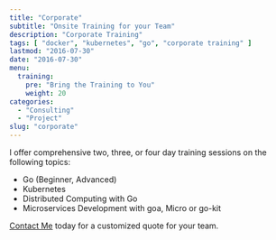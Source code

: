 ```yaml
---
title: "Corporate"
subtitle: "Onsite Training for your Team"
description: "Corporate Training"
tags: [ "docker", "kubernetes", "go", "corporate training" ]
lastmod: "2016-07-30"
date: "2016-07-30"
menu:
  training:
    pre: "Bring the Training to You"
    weight: 20
categories:
  - "Consulting"
  - "Project"
slug: "corporate"
---
```


I offer comprehensive two, three, or four day training sessions on the following topics:

* Go (Beginner, Advanced)
* Kubernetes
* Distributed Computing with Go
* Microservices Development with goa, Micro or go-kit

[Contact Me](mailto:training@brianketelsen.com) today for a customized quote for your team.
